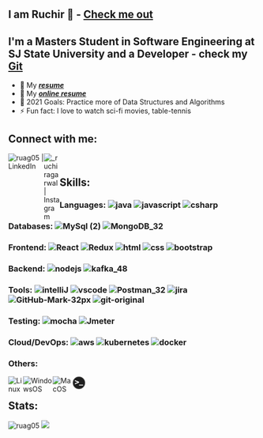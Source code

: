 ## I am Ruchir 👋 - [Check me out](https://www.linkedin.com/in/ruag05/)
## I'm a Masters Student in Software Engineering at SJ State University and a Developer - check my [Git](https://github.com/ruag05?tab=repositories)
* 📄 My [***resume***]()
* 📄 My [***online resume***](https://ruag05.github.io/ruag05/)
* 🎯 2021 Goals: Practice more of Data Structures and Algorithms
* ⚡ Fun fact: I love to watch sci-fi movies, table-tennis

## Connect with me:
[<img align="left" alt="ruag05 | LinkedIn" width="72px" src="https://upload.wikimedia.org/wikipedia/commons/0/01/LinkedIn_Logo.svg" />][linkedin]
[<img align="left" alt="_ruchiragarwal | Instagram" width="32px" src="https://upload.wikimedia.org/wikipedia/commons/e/e7/Instagram_logo_2016.svg" />][instagram]

<br />

## Skills:
### Languages: ![java](https://user-images.githubusercontent.com/60838010/126861942-af0a8fa9-3771-49b1-beae-b94eb8b9eeeb.png) ![javascript](https://user-images.githubusercontent.com/60838010/126861938-4d4b9862-8b9d-469d-89fe-2ea80d1cbadd.png) ![csharp](https://user-images.githubusercontent.com/60838010/126861941-d10fd1fe-de57-4a2a-aeb3-4b89fef001d0.png)

### Databases: ![MySql (2)](https://user-images.githubusercontent.com/60838010/126862377-b125457d-1724-4afb-b6e2-055b3064e5e5.png) ![MongoDB_32](https://user-images.githubusercontent.com/60838010/128245470-db51cedb-39b7-4785-a087-d4ed61fbacc5.png)

### Frontend: ![React](https://user-images.githubusercontent.com/60838010/126862628-4af7aed5-cbd5-44f3-ab86-6c7f47e736e2.png) ![Redux](https://user-images.githubusercontent.com/60838010/126862723-526e3e59-f8af-4787-8d71-0c680affb87f.png) ![html](https://user-images.githubusercontent.com/60838010/126861939-654d04b9-1f2b-47d7-9c87-77f97c91b1ab.png) ![css](https://user-images.githubusercontent.com/60838010/126861940-2269a54f-b44d-48cd-9a1f-f8b788ecc131.png) ![bootstrap](https://user-images.githubusercontent.com/60838010/126862844-f0f33cd1-39b3-4270-849b-4f35a9719b49.png)

### Backend: ![nodejs](https://user-images.githubusercontent.com/60838010/126863075-429d548c-fc0d-4da0-b393-8ab170e95221.png) ![kafka_48](https://user-images.githubusercontent.com/60838010/128250070-fa81e4fd-a585-4626-b8b1-74d8a2d8976d.png)

### Tools: ![intelliJ](https://user-images.githubusercontent.com/60838010/126864111-712d492f-3949-4a21-9e78-17dbf2dfcea5.png) ![vscode](https://user-images.githubusercontent.com/60838010/126864114-59f8c76e-4904-4678-8b3b-f1619e6e7187.png) ![Postman_32](https://user-images.githubusercontent.com/60838010/128251087-c92a703c-d6ab-4ebe-a022-0e04064ee7b1.png) ![jira](https://user-images.githubusercontent.com/60838010/126864116-5c0077f4-4e12-421f-bb0c-464a9957677e.png) ![GitHub-Mark-32px](https://user-images.githubusercontent.com/60838010/128252520-537e49d6-cfe4-4c94-a3f6-cd9136aa03be.png) ![git-original](https://user-images.githubusercontent.com/60838010/128251554-0e2c42d0-681f-4366-a8b9-64f0bff735f3.png)

### Testing: ![mocha](https://user-images.githubusercontent.com/60838010/126864265-0f2e02a1-ee61-4db7-885b-8d52cddefb6f.png) ![Jmeter](https://user-images.githubusercontent.com/60838010/128252203-87b206c5-1f6f-49bd-9f77-a7b0b4f61ce3.png)

### Cloud/DevOps: ![aws](https://user-images.githubusercontent.com/60838010/126864448-e93bcd59-5817-40d4-b5da-85f83a766e7b.png) ![kubernetes](https://user-images.githubusercontent.com/60838010/126864554-b233b535-dc97-4369-8c53-22444fdfe9f7.png) ![docker](https://user-images.githubusercontent.com/60838010/128246301-f6e3a513-4b58-4332-b509-34898d25f426.png)

### Others:
<img align="left" alt="Linux" width="30px" src="https://upload.wikimedia.org/wikipedia/commons/3/35/Tux.svg" /> <img align="left" alt="WindowsOS" width="60px" src="https://upload.wikimedia.org/wikipedia/commons/8/8d/Windows_darkblue_2012.svg" /> <img align="left" alt="MacOS" width="40px" src="https://upload.wikimedia.org/wikipedia/commons/2/21/MacOS_wordmark_%282017%29.svg" /> <img align="left" alt="Terminal" width="26px" src="https://raw.githubusercontent.com/github/explore/80688e429a7d4ef2fca1e82350fe8e3517d3494d/topics/terminal/terminal.png"/>

<br />

## Stats:
<img src="https://github-readme-stats.vercel.app/api/top-langs/?username=ruag05&layout=compact&title_color=f34f29&text_color=000000&icon_color=FF6C00&locale=" alt="ruag05" />

<img src="https://github-readme-stats.vercel.app/api?username=ruag05&show_icons=true&&count_private=true&include_all_commits=true&custom_title=My%20stats%20around%20here&title_color=f34f29&text_color=000000&icon_color=FF6C00&locale=">
  


[instagram]: https://www.instagram.com/_ruchiragarwal/
[linkedin]: https://www.linkedin.com/in/ruag05/
